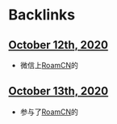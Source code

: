 
# Backlinks
## [October 12th, 2020](<October 12th, 2020.md>)
- 微信上[RoamCN](<RoamCN.md>)的

## [October 13th, 2020](<October 13th, 2020.md>)
- 参与了[RoamCN](<RoamCN.md>)的

